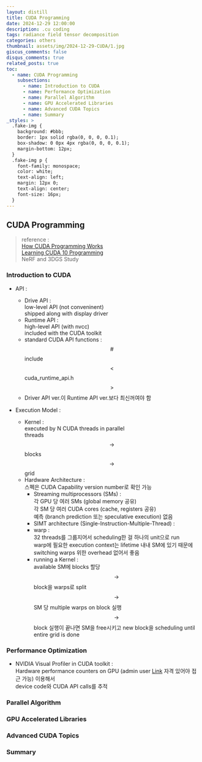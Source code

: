 ```yaml
---
layout: distill
title: CUDA Programming
date: 2024-12-29 12:00:00
description: .cu coding
tags: radiance field tensor decomposition
categories: others
thumbnail: assets/img/2024-12-29-CUDA/1.jpg
giscus_comments: false
disqus_comments: true
related_posts: true
toc:
  - name: CUDA Programming
    subsections:
      - name: Introduction to CUDA
      - name: Performance Optimization
      - name: Parallel Algorithm
      - name: GPU Accelerated Libraries
      - name: Advanced CUDA Topics
      - name: Summary
_styles: >
  .fake-img {
    background: #bbb;
    border: 1px solid rgba(0, 0, 0, 0.1);
    box-shadow: 0 0px 4px rgba(0, 0, 0, 0.1);
    margin-bottom: 12px;
  }
  .fake-img p {
    font-family: monospace;
    color: white;
    text-align: left;
    margin: 12px 0;
    text-align: center;
    font-size: 16px;
  }
---
```


## CUDA Programming

> reference :  
[How CUDA Programming Works](https://www.youtube.com/watch?v=n6M8R8-PlnE&t=557s)  
[Learning CUDA 10 Programming](https://www.youtube.com/watch?v=ot1wyQCutSA&list=PLTgRMOcmRb3O5Xc8PJckYdbyCr5HPGx4e)  
NeRF and 3DGS Study

### Introduction to CUDA

- API :  
  - Drive API :  
  low-level API (not conveninent)  
  shipped along with display driver
  - Runtime API :  
  high-level API (with nvcc)  
  included with the CUDA toolkit
  - standard CUDA API functions :  
  $$\#$$ include $$<$$ cuda_runtime_api.h $$>$$
  - Driver API ver.이 Runtime API ver.보다 최신꺼여야 함

- Execution Model :  
  - Kernel :  
  executed by N CUDA threads in parallel  
  threads $$\rightarrow$$ blocks $$\rightarrow$$ grid
  - Hardware Architecture :  
  스펙은 CUDA Capability version number로 확인 가능
    - Streaming multiprocessors (SMs) :  
    각 GPU 당 여러 SMs (global memory 공유)  
    각 SM 당 여러 CUDA cores (cache, registers 공유)  
    예측 (branch prediction 또는 speculative execution) 없음
    - SIMT architecture (Single-Instruction-Multiple-Thread) :  
    - warp :  
    32 threads를 그룹지어서 scheduling한 걸 하나의 unit으로 run  
    warp에 필요한 execution context는 lifetime 내내 SM에 있기 때문에 switching warps 위한 overhead 없어서 좋음
    - running a Kernel :  
    available SM에 blocks 할당  
    $$\rightarrow$$ block을 warps로 split  
    $$\rightarrow$$ SM 당 multiple warps on block 실행  
    $$\rightarrow$$ block 실행이 끝나면 SM을 free시키고 new block을 scheduling until entire grid is done 

### Performance Optimization

- NVIDIA Visual Profiler in CUDA toolkit :  
Hardware performance counters on GPU (admin user [Link](https://developer.nvidia.com/nvidia-development-tools-solutions-err_nvgpuctrperm-permission-issue-performance-counters) 자격 있어야 접근 가능) 이용해서  
device code와 CUDA API calls를 추적  

### Parallel Algorithm

### GPU Accelerated Libraries

### Advanced CUDA Topics

### Summary

